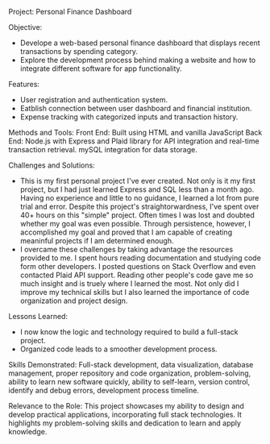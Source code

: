Project: Personal Finance Dashboard

Objective:
- Develope a web-based personal finance dashboard that displays recent transactions by spending category.
- Explore the development process behind making a website and how to integrate different software for app functionality.

Features:
- User registration and authentication system.
- Eatblish connection between user dashboard and financial institution.
- Expense tracking with categorized inputs and transaction history.

Methods and Tools:
Front End: Built using HTML and vanilla JavaScript
Back End: Node.js with Express and Plaid library for API integration and real-time transaction retrieval. mySQL integration for data storage.

Challenges and Solutions:
- This is my first personal project I've ever created. Not only is it my first project, but I had just learned Express and SQL less than a month ago. Having no experience and little to no guidance,
  I learned a lot from pure trial and error. Despite this project's straightorwardness, I've spent over 40+ hours on this "simple" project. Often times I was lost and doubted whether my goal was even possible.
  Through persistence, however, I accomplished my goal and proved that I am capable of creating meaninful projects if I am determined enough.
- I overcame these challenges by taking advantage the resources provided to me. I spent hours reading documentation and studying code form other developers. I posted questions on Stack Overflow and even contacted Plaid API support.
  Reading other people's code gave me so much insight and is truely where I learned the most. Not only did I improve my technical skills but I also learned the importance of code organization and project design.
  
Lessons Learned:
- I now know the logic and technology required to build a full-stack project.
- Organized code leads to a smoother development process.

Skills Demonstrated:
Full-stack development, data visualization, database management, proper repository and code organization, problem-solving, ability to learn new software quickly, ability to self-learn, version control,
identify and debug errors, development process timeline.

Relevance to the Role:
This project showcases my ability to design and develop practical applications, incorporating full stack technologies. It highlights my problem-solving skills and dedication to learn and apply knowledge.
